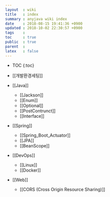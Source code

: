 ```yaml
---
layout  : wiki
title   : index
summary : anyjava wiki index 
date    : 2018-08-15 19:41:36 +0900
updated : 2018-10-02 22:30:57 +0900
tags    :
toc     : true
public  : true
parent  :
latex   : false
---
```

* TOC
{:toc}

* [[개발환경세팅]]
* [[Java]]
	* [[Jackson]] 
	* [[Enum]]
	* [[Optional]]
	* [[PostContrunct]]
	* [[Interface]]
* [[Spring]]
	* [[Spring_Boot_Actuator]]
	* [[JPA]] 
	* [[BeanScope]]
* [[DevOps]]
	* [[Linux]]
	* [[Docker]]
* [[Web]]
	* [[CORS (Cross Origin Resource Sharing)]]
